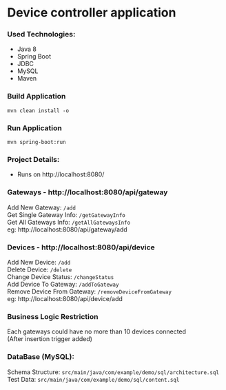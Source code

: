 # Device controller application

### Used Technologies:
* Java 8
* Spring Boot
* JDBC
* MySQL
* Maven


### Build Application
    mvn clean install -o
### Run Application
    mvn spring-boot:run

### Project Details:

* Runs on http://localhost:8080/

### Gateways - http://localhost:8080/api/gateway
Add New Gateway: 				`/add`<br/>
Get Single Gateway Info:		`/getGatewayInfo`<br/>
Get All Gateways Info:		    `/getAllGatewaysInfo`<br/>
eg: http://localhost:8080/api/gateway/add
### Devices - http://localhost:8080/api/device
Add New Device:					`/add`<br/>
Delete Device:					`/delete`<br/>
Change Device Status:			`/changeStatus`<br/>
Add Device To Gateway:			`/addToGateway`<br/>
Remove Device From Gateway:		`/removeDeviceFromGateway`<br/>
eg: http://localhost:8080/api/device/add

### Business Logic Restriction
Each gateways could have no more than 10 devices connected<br/>
(After insertion trigger added)

### DataBase (MySQL):
Schema Structure: `src/main/java/com/example/demo/sql/architecture.sql`<br/>
Test Data: `src/main/java/com/example/demo/sql/content.sql`<br/>
